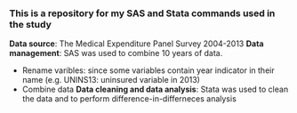 ### This is a repository for my SAS and Stata commands used in the study
**Data source**: The Medical Expenditure Panel Survey 2004-2013
**Data management**: SAS was used to combine 10 years of data. 
- Rename varibles: since some variables contain year indicator in their name (e.g. UNINS13: uninsured variable in 2013) 
- Combine data
**Data cleaning and data analysis**: Stata was used to clean the data and to perform difference-in-differneces analysis
